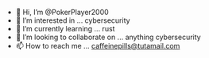 - 👋 Hi, I’m @PokerPlayer2000
- 👀 I’m interested in ... cybersecurity
- 🌱 I’m currently learning ... rust
- 💞️ I’m looking to collaborate on ... anything cybersecurity
- 📫 How to reach me ... caffeinepills@tutamail.com

<!---
PokerPlayer2000/PokerPlayer2000 is a ✨ special ✨ repository because its `README.md` (this file) appears on your GitHub profile.
You can click the Preview link to take a look at your changes.
--->
